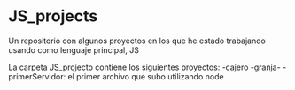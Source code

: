 # JS_projects
Un repositorio con algunos proyectos en los que he estado trabajando usando como lenguaje principal, JS

La carpeta JS_projecto contiene los siguientes proyectos:
-cajero
-granja-
-primerServidor: el primer archivo que subo utilizando node 
